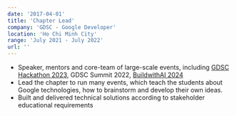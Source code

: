 ```yaml
---
date: '2017-04-01'
title: 'Chapter Lead'
company: 'GDSC - Google Developer'
location: 'Ho Chi Minh City'
range: 'July 2021 - July 2022'
url: ''
---
```


- Speaker, mentors and core-team of large-scale events, including [GDSC Hackathon 2023](https://www.facebook.com/gdschackathonvietnam/?locale=vi_VN), GDSC Summit 2022, [BuildwithAI 2024](https://gdg.community.dev/events/details/google-gdg-ho-chi-minh-city-presents-build-with-ai-ho-chi-minh-city-and-quanquangcp-ai-studyjam-2024/)
- Lead the chapter to run many events, which teach the students about Google technologies, how to brainstorm and develop their own ideas.
- Built and delivered technical solutions according to stakeholder educational requirements
